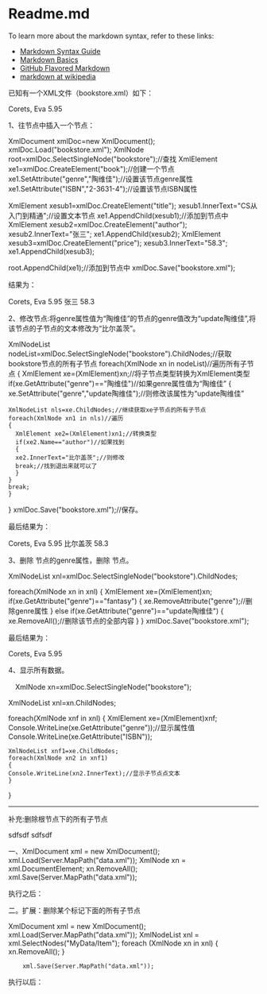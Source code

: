 ﻿# Readme.md


To learn more about the markdown syntax, refer to these links:

 - [Markdown Syntax Guide](http://daringfireball.net/projects/markdown/syntax)
 - [Markdown Basics](http://daringfireball.net/projects/markdown/basics)
 - [GitHub Flavored Markdown](http://github.github.com/github-flavored-markdown/) 
 - [markdown at wikipedia](https://secure.wikimedia.org/wikipedia/en/wiki/Markdown)

已知有一个XML文件（bookstore.xml）如下：

<?xml version="1.0" encoding="gb2312"?> 
<bookstore> 
  <book genre="fantasy" ISBN="2-3631-4"> 
    <title>Oberon's Legacy</title> 
    <author>Corets, Eva</author> 
    <price>5.95</price> 
  </book> 
</bookstore>

1、往<bookstore>节点中插入一个<book>节点：

XmlDocument xmlDoc=new XmlDocument(); 
xmlDoc.Load("bookstore.xml"); 
XmlNode root=xmlDoc.SelectSingleNode("bookstore");//查找<bookstore>
XmlElement xe1=xmlDoc.CreateElement("book");//创建一个<book>节点 
xe1.SetAttribute("genre","陶维佳");//设置该节点genre属性 
xe1.SetAttribute("ISBN","2-3631-4");//设置该节点ISBN属性 

XmlElement xesub1=xmlDoc.CreateElement("title"); 
xesub1.InnerText="CS从入门到精通";//设置文本节点 
xe1.AppendChild(xesub1);//添加到<book>节点中 
XmlElement xesub2=xmlDoc.CreateElement("author"); 
xesub2.InnerText="张三"; 
xe1.AppendChild(xesub2); 
XmlElement xesub3=xmlDoc.CreateElement("price"); 
xesub3.InnerText="58.3"; 
xe1.AppendChild(xesub3); 

root.AppendChild(xe1);//添加到<bookstore>节点中 
xmlDoc.Save("bookstore.xml");

结果为：

<?xml version="1.0" encoding="gb2312"?> 
<bookstore> 
  <book genre="fantasy" ISBN="2-3631-4"> 
    <title>Oberon's Legacy</title> 
    <author>Corets, Eva</author> 
    <price>5.95</price> 
  </book> 
  <book genre="陶维佳" ISBN="2-3631-4"> 
    <title>CS从入门到精通</title> 
    <author>张三</author> 
    <price>58.3</price> 
  </book> 
</bookstore>

2、修改节点:将genre属性值为“陶维佳”的节点的genre值改为“update陶维佳”,将该节点的子节点<author>的文本修改为“比尔盖茨”。

  XmlNodeList nodeList=xmlDoc.SelectSingleNode("bookstore").ChildNodes;//获取bookstore节点的所有子节点 
  foreach(XmlNode xn in nodeList)//遍历所有子节点 
  { 
    XmlElement xe=(XmlElement)xn;//将子节点类型转换为XmlElement类型 
    if(xe.GetAttribute("genre")=="陶维佳")//如果genre属性值为“陶维佳” 
    { 
    xe.SetAttribute("genre","update陶维佳");//则修改该属性为“update陶维佳” 

    XmlNodeList nls=xe.ChildNodes;//继续获取xe子节点的所有子节点 
    foreach(XmlNode xn1 in nls)//遍历 
    { 
      XmlElement xe2=(XmlElement)xn1;//转换类型 
      if(xe2.Name=="author")//如果找到 
      { 
      xe2.InnerText="比尔盖茨";//则修改 
      break;//找到退出来就可以了 
      } 
    } 
    break; 
    } 
  } 
  xmlDoc.Save("bookstore.xml");//保存。

最后结果为：

<?xml version="1.0" encoding="gb2312"?> 
<bookstore> 
  <book genre="fantasy" ISBN="2-3631-4"> 
    <title>Oberon's Legacy</title> 
    <author>Corets, Eva</author> 
    <price>5.95</price> 
  </book> 
  <book genre="update陶维佳" ISBN="2-3631-4"> 
    <title>CS从入门到精通</title> 
    <author>比尔盖茨</author> 
    <price>58.3</price> 
  </book> 
</bookstore> 

3、删除 <book genre="fantasy" ISBN="2-3631-4">节点的genre属性，删除 <book genre="update陶维佳" ISBN="2-3631-4">节点。

XmlNodeList xnl=xmlDoc.SelectSingleNode("bookstore").ChildNodes; 

  foreach(XmlNode xn in xnl) 
  { 
    XmlElement xe=(XmlElement)xn; 
    if(xe.GetAttribute("genre")=="fantasy") 
    { 
    xe.RemoveAttribute("genre");//删除genre属性 
    } 
    else if(xe.GetAttribute("genre")=="update陶维佳") 
    { 
    xe.RemoveAll();//删除该节点的全部内容 
    } 
  } 
  xmlDoc.Save("bookstore.xml"); 

最后结果为：

<?xml version="1.0" encoding="gb2312"?> 
<bookstore> 
  <book ISBN="2-3631-4"> 
    <title>Oberon's Legacy</title> 
    <author>Corets, Eva</author> 
    <price>5.95</price> 
  </book> 
  <book> 
  </book> 
</bookstore> 

4、显示所有数据。

　XmlNode xn=xmlDoc.SelectSingleNode("bookstore"); 

  XmlNodeList xnl=xn.ChildNodes; 

  foreach(XmlNode xnf in xnl) 
  { 
    XmlElement xe=(XmlElement)xnf; 
    Console.WriteLine(xe.GetAttribute("genre"));//显示属性值 
    Console.WriteLine(xe.GetAttribute("ISBN")); 

    XmlNodeList xnf1=xe.ChildNodes; 
    foreach(XmlNode xn2 in xnf1) 
    { 
    Console.WriteLine(xn2.InnerText);//显示子节点点文本 
    } 
  }

-------------------------------------------------------------------------------------------------------------------------


补充:删除根节点下的所有子节点

<?xml version="1.0" encoding="gb2312"?>
<MyData>
  <Item Province="北京" County="昌平" Zipcode="102200" Areacode="010">
    <t>sdfsdf</t>
    <t2>sdfsdf</t2>
  </Item>
  <Item Province="北京" County="大兴" Zipcode="102600" Areacode="010" />
  <Item Province="北京" County="密云" Zipcode="101500" Areacode="010" />
</MyData>

一、XmlDocument xml = new XmlDocument();
        xml.Load(Server.MapPath("data.xml"));
        XmlNode xn = xml.DocumentElement;
        xn.RemoveAll();
        xml.Save(Server.MapPath("data.xml"));

执行之后：

<?xml version="1.0" encoding="gb2312"?>
<MyData>
</MyData>

二。扩展：删除某个标记下面的所有子节点

XmlDocument xml = new XmlDocument();
        xml.Load(Server.MapPath("data.xml"));
        XmlNodeList xnl = xml.SelectNodes("MyData/Item");
        foreach (XmlNode xn in xnl)
        {
            xn.RemoveAll();
        }
        
        xml.Save(Server.MapPath("data.xml"));

执行以后：

<?xml version="1.0" encoding="gb2312"?>
<MyData>
  <Item>
  </Item>
  <Item />
  <Item />
</MyData>